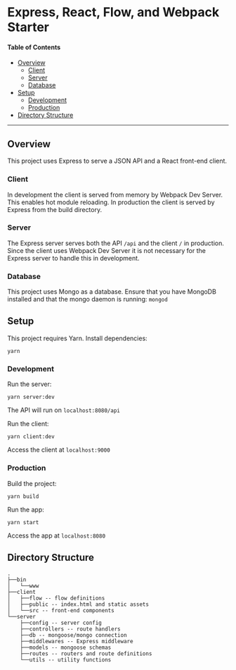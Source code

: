 # Express, React, Flow, and Webpack Starter

#### Table of Contents
- [Overview](#overview)
  - [Client](#client)
  - [Server](#server)
  - [Database](#database)
- [Setup](#setup)
  - [Development](#development)
  - [Production](#production)
- [Directory Structure](#directory-structure)

---

## Overview
This project uses Express to serve a JSON API and a React front-end client.

### Client
In development the client is served from memory by Webpack Dev Server. This enables hot module reloading. In production the client is served by Express from the build directory.

### Server
The Express server serves both the API `/api` and the client `/` in production. Since the client uses Webpack Dev Server it is not necessary for the Express server to handle this in development.

### Database
This project uses Mongo as a database. Ensure that you have MongoDB installed and that the mongo daemon is running: `mongod`

## Setup
This project requires Yarn. Install dependencies:

```
yarn
```

### Development
Run the server:
```
yarn server:dev
```

The API will run on `localhost:8080/api`

Run the client:
```
yarn client:dev
```

Access the client at `localhost:9000`

### Production
Build the project:

```
yarn build
```

Run the app:
```
yarn start
```

Access the app at `localhost:8080`

## Directory Structure
```
.
├──bin
│   └──www
├──client
│   ├──flow -- flow definitions
│   ├──public -- index.html and static assets
│   └──src -- front-end components
└──server
    ├──config -- server config
    ├──controllers -- route handlers
    ├──db -- mongoose/mongo connection
    ├──middlewares -- Express middleware
    ├──models -- mongoose schemas
    ├──routes -- routers and route definitions
    └──utils -- utility functions
```
